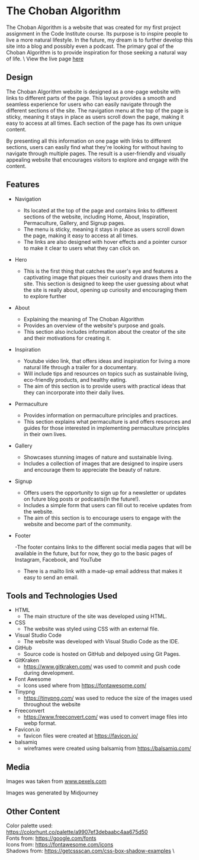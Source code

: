 # The Choban Algorithm

The Choban Algorithm is a website that was created for my first project assignment in the Code Institute course. Its purpose is to inspire people to live a more natural lifestyle. In the future, my dream is to further develop this site into a blog and possibly even a podcast. The primary goal of the Choban Algorithm is to provide inspiration for those seeking a natural way of life. \ View the live page [here](https://birgerosterberg.github.io/thechobanalgorithm/)

## Design

The Choban Algorithm website is designed as a one-page website with links to different parts of the page. This layout provides a smooth and seamless experience for users who can easily navigate through the different sections of the site. The navigation menu at the top of the page is sticky, meaning it stays in place as users scroll down the page, making it easy to access at all times. Each section of the page has its own unique content.

By presenting all this information on one page with links to different sections, users can easily find what they're looking for without having to navigate through multiple pages. The result is a user-friendly and visually appealing website that encourages visitors to explore and engage with the content.

## Features

- Navigation

  - Its located at the top of the page and contains links to different sections of the website, including Home, About, Inspiration, Permaculture, Gallery, and Signup pages.
  - The menu is sticky, meaning it stays in place as users scroll down the page, making it easy to access at all times.
  - The links are also designed with hover effects and a pointer cursor to make it clear to users what they can click on.

- Hero

  - This is the first thing that catches the user's eye and features a captivating image that piques their curiosity and draws them into the site. This section is designed to keep the user guessing about what the site is really about, opening up curiosity and encouraging them to explore further

- About

  - Explaining the meaning of The Choban Algorithm
  - Provides an overview of the website's purpose and goals.
  - This section also includes information about the creator of the site and their motivations for creating it.

- Inspiration

  - Youtube video link, that offers ideas and inspiration for living a more natural life through a trailer for a documentary.
  - Will include tips and resources on topics such as sustainable living, eco-friendly products, and healthy eating.
  - The aim of this section is to provide users with practical ideas that they can incorporate into their daily lives.

- Permaculture

  - Provides information on permaculture principles and practices.
  - This section explains what permaculture is and offers resources and guides for those interested in implementing permaculture principles in their own lives.

- Gallery

  - Showcases stunning images of nature and sustainable living.
  - Includes a collection of images that are designed to inspire users and encourage them to appreciate the beauty of nature.

- Signup

  - Offers users the opportunity to sign up for a newsletter or updates on future blog posts or podcasts(In the future!).
  - Includes a simple form that users can fill out to receive updates from the website.
  - The aim of this section is to encourage users to engage with the website and become part of the community.

- Footer

  -The footer contains links to the different social media pages that will be available in the future, but for now, they go to the basic pages of Instagram, Facebook, and YouTube

  - There is a mailto link with a made-up email address that makes it easy to send an email.

## Tools and Technologies Used

- HTML
  - The main structure of the site was developed using HTML.
- CSS
  - The website was styled using CSS with an external file.
- Visual Studio Code
  - The website was developed with Visual Studio Code as the IDE.
- GitHub
  - Source code is hosted on GitHub and delpoyed using Git Pages.
- GitKraken
  - https://www.gitkraken.com/ was used to commit and push code during development.
- Font Awesome
  - Icons used where from https://fontawesome.com/
- Tinypng
  - https://tinypng.com/ was used to reduce the size of the images used throughout the website
- Freeconvert
  - https://www.freeconvert.com/ was used to convert image files into webp format.
- Favicon.io
  - favicon files were created at https://favicon.io/
- balsamiq
  - wireframes were created using balsamiq from https://balsamiq.com/

## Media

Images was taken from www.pexels.com

Images was generated by Midjourney

## Other Content

Color palette used: https://colorhunt.co/palette/a9907ef3debaabc4aa675d50 \
Fonts from: https://google.com/fonts \
Icons from: https://fontawesome.com/icons \
Shadows from: https://getcssscan.com/css-box-shadow-examples \
